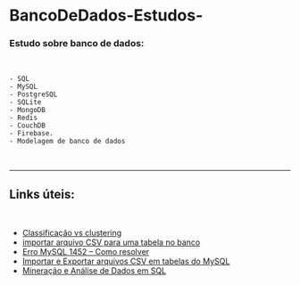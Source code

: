 # BancoDeDados-Estudos-
### Estudo sobre banco de dados:
<br>

    - SQL
    - MySQL
    - PostgreSQL
    - SQLite
    - MongoDB
    - Redis
    - CouchDB 
    - Firebase.
    - Modelagem de banco de dados

<br>
<hr>

## Links úteis:
<br>


- <a href="https://acervolima.com/ml-classificacao-vs-clustering/">Classificação vs clustering</a><br>
- <a href="https://www.youtube.com/watch?v=7bwLCNhp42k">importar arquivo CSV para uma tabela no banco</a><br>
- <a href="https://bobcares.com/blog/mysql-error-1452/">Erro MySQL 1452 – Como resolver</a><br>
- <a href="https://www.youtube.com/watch?v=5ddHcVBusQg&ab_channel=B%C3%B3sonTreinamentos">Importar e Exportar arquivos CSV em tabelas do MySQL</a><br>
- <a href="https://www.devmedia.com.br/mineracao-e-analise-de-dados-em-sql/29337">Mineração e Análise de Dados em SQL</a><br>
